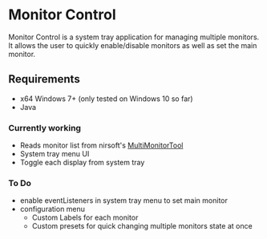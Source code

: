 # Monitor Control
Monitor Control is a system tray application for managing multiple monitors. 
It allows the user to quickly enable/disable monitors as well as set the main monitor.

## Requirements
* x64 Windows 7+ (only tested on Windows 10 so far)
* Java

### Currently working
* Reads monitor list from nirsoft's [MultiMonitorTool](https://www.nirsoft.net/utils/multi_monitor_tool.html)
* System tray menu UI
* Toggle each display from system tray

### To Do
* enable eventListeners in system tray menu to set main monitor
* configuration menu
  * Custom Labels for each monitor
  * Custom presets for quick changing multiple monitors state at once
